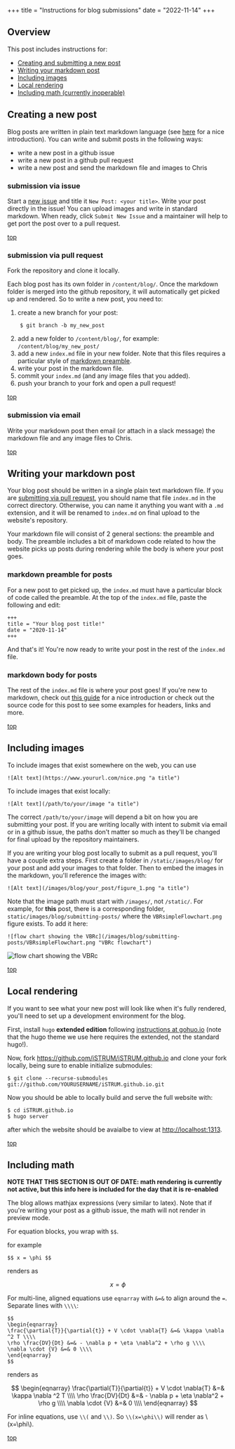 +++
title = "Instructions for blog submissions"
date = "2022-11-14"
+++

## Overview 

This post includes instructions for:

* [Creating and submitting a new post](#creating-a-new-post)
* [Writing your markdown post](#writing-your-markdown-post)
* [Including images](#including-images)
* [Local rendering](#local-rendering)
* [Including math (currently inoperable)](#including-math)


## Creating a new post 

Blog posts are written in plain text markdown language (see [here](https://itsfoss.com/markdown-guide/) for a nice introduction). You can write and submit posts in the following ways:

* write a new post in a github issue
* write a new post in a github pull request 
* write a new post and send the markdown file and images to Chris
 
### submission via issue 

Start a [new issue](https://github.com/iSTRUM/iSTRUM.github.io/issues/new) and title it `New Post: <your title>`. Write your post directly in the issue! You can upload images and write in standard markdown. When ready, click `Submit New Issue` and a maintainer will help to get port the post over to a pull request.

[top](#overview)

### submission via pull request 

Fork the repository and clone it locally. 

Each blog post has its own folder in `/content/blog/`. Once the markdown folder is merged into the github repository, it will automatically get picked up and rendered. So to write a new post, you need to:

1. create a new branch for your post:
```
    $ git branch -b my_new_post
```
2. add a new folder to  `/content/blog/`, for example: `/content/blog/my_new_post/`
3. add a new `index.md` file in your new folder. Note that this files requires a particular style of [markdown preamble](#markdown-preamble-for-posts).
4. write your post in the markdown file.
5. commit your `index.md` (and any image files that you added).
6. push your branch to your fork and open a pull request! 

[top](#overview)

### submission via email

Write your markdown post then email (or attach in a slack message) the markdown file and any image files to Chris.

[top](#overview)

## Writing your markdown post

Your blog post should be written in a single plain text markdown file. If you are [submitting via pull request](#submission-via-pull-request), you should name that file `index.md` in the correct directory. Otherwise, you can name it anything you want with a `.md` extension, and it will be renamed to `index.md` on final upload to the website's repository.

Your markdown file will consist of 2 general sections: the preamble and body. The preamble includes a bit of markdown code related to how the website picks up posts during rendering while the body is where your post goes.

### markdown preamble for posts 

For a new post to get picked up, the `index.md` must have a particular block of code called the preamble. At the top of the `index.md` file, paste the following and edit: 

```
+++
title = "Your blog post title!"
date = "2020-11-14"
+++
```

And that's it! You're now ready to write your post in the rest of the `index.md` file.

### markdown body for posts

The rest of the `index.md` file is where your post goes! If you're new to markdown, check out  [this guide](https://itsfoss.com/markdown-guide/) for a nice introduction or check out the source code for this post to see some examples for headers, links and more.

[top](#overview)

## Including images

To include images that exist somewhere on the web, you can use 

```
![Alt text](https://www.yoururl.com/nice.png "a title")
```

To include images that exist locally:

```
![Alt text](/path/to/your/image "a title")
```

The correct `/path/to/your/image` will depend a bit on how you are submitting your post. If you are writing locally with intent to submit via email or in a github issue, the paths don't matter so much as they'll be changed for final upload by the repository maintainers. 

If you are writing your blog post locally to submit as a pull request, you'll have a couple extra steps. First create a folder in `/static/images/blog/` for your post and add your images to that folder. Then to embed the images in the markdown, you'll reference the images with:

```
![Alt text](/images/blog/your_post/figure_1.png "a title")
```

Note that the image path must start with `/images/`, not `/static/`. For example, for **this** post, there is a corresponding folder, `static/images/blog/submitting-posts/` where the `VBRsimpleFlowchart.png` figure exists. To add it here:

```
![flow chart showing the VBRc](/images/blog/submitting-posts/VBRsimpleFlowchart.png "VBRc flowchart")
```

![flow chart showing the VBRc](/images/blog/submitting-posts/VBRsimpleFlowchart.png "VBRc flowchart")


[top](#overview)

## Local rendering

If you want to see what your new post will look like when it's fully rendered, you'll need to set up a development environment for the blog.

First, install `hugo` **extended edition** following [instructions at gohuo.io](https://gohugo.io/installation/) (note that the hugo theme we use here requires the extended, not the standard hugo!).

Now, fork https://github.com/iSTRUM/iSTRUM.github.io and clone your fork locally, being sure to enable initialize submodules:

```
$ git clone --recurse-submodules git://github.com/YOURUSERNAME/iSTRUM.github.io.git
```

Now you should be able to locally build and serve the full website with:

```
$ cd iSTRUM.github.io
$ hugo server
```

after which the website should be avaialbe to view at [http://localhost:1313](http://localhost:1313).


[top](#overview)

## Including math

**NOTE THAT THIS SECTION IS OUT OF DATE: math rendering is currently not active, but this info here is included for the day that it is re-enabled**

The blog allows mathjax expressions (very similar to latex). Note that if you're writing your post as a github issue, the math will not render in preview mode.

For equation blocks, you wrap with `$$`. 

for example

`$$ x = \phi $$` 

renders as 

$$ x = \phi $$

For multi-line, aligned equations use `eqnarray` with `&=&` to align around the `=`. Separate lines with `\\\\`: 

```
$$
\begin{eqnarray} 
\frac{\partial{T}}{\partial{t}} + V \cdot \nabla{T} &=& \kappa \nabla ^2 T \\\\
\rho \frac{DV}{Dt} &=& - \nabla p + \eta \nabla^2 + \rho g \\\\
\nabla \cdot {V} &=& 0 \\\\
\end{eqnarray}
$$
```

renders as 

$$
\begin{eqnarray} 
\frac{\partial{T}}{\partial{t}} + V \cdot \nabla{T} &=& \kappa \nabla ^2 T \\\\
\rho \frac{DV}{Dt} &=& - \nabla p + \eta \nabla^2 + \rho g \\\\
\nabla \cdot {V} &=& 0 \\\\
\end{eqnarray}
$$


For inline equations, use `\\(` and `\\)`. So `\\(x=\phi\\)` will render as \\(x=\phi\\).

[top](#overview)